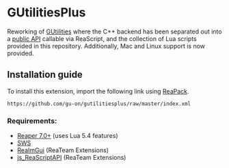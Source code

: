 # GUtilitiesPlus

Reworking of [GUtilities](https://github.com/gu-on/GUtilities/) where the C++ backend has been separated out into a [public API](https://github.com/gu-on/GUtilitiesAPI) callable via ReaScript, and the collection of Lua scripts provided in this repository. Additionally, Mac and Linux support is now provided.

## Installation guide

To install this extension, import the following link using [ReaPack](https://reapack.com/). 

	https://github.com/gu-on/gutilitiesplus/raw/master/index.xml

### Requirements:

- [Reaper 7.0+](https://www.reaper.fm/download.php) (uses Lua 5.4 features)
- [SWS](https://www.sws-extension.org/)
- [ReaImGui](https://forum.cockos.com/showthread.php?t=250419) (ReaTeam Extensions)
- [js_ReaScriptAPI](https://forum.cockos.com/showthread.php?t=212174) (ReaTeam Extensions)